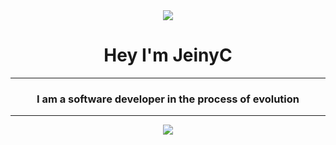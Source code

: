<!--
**JeinyC/JeinyC** is a ✨ _special_ ✨ repository because its `README.md` (this file) appears on your GitHub profile.

Here are some ideas to get you started:

- 🔭 I’m currently working on ...
- 🌱 I’m currently learning ...
- 👯 I’m looking to collaborate on ...
- 🤔 I’m looking for help with ...
- 💬 Ask me about ...
- 📫 How to reach me: ...
- 😄 Pronouns: ...
- ⚡ Fun fact: ...
-->
<div id="header" align="center">
<img src = "https://media.giphy.com/media/aNqEFrYVnsS52/giphy.gif"/>
	<h1 align="center">Hey I'm JeinyC</h1>
	<hr>
	<h3 align="center">I am a software developer in the process of evolution</h3>
<hr>
<img src = "https://media.giphy.com/media/v1.Y2lkPTc5MGI3NjExeGNrdnJzZnB0Nnlsb28zaHVqazFmbWJ1bDN5M25pdjQ4amMyaGFuaSZlcD12MV9pbnRlcm5hbF9naWZfYnlfaWQmY3Q9Zw/WqA2ZMPc1ddTIbRupZ/giphy.gif"/>
</div>
